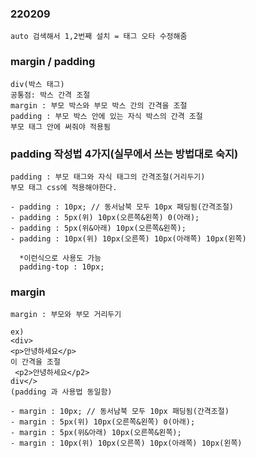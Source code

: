 ### 220209

    auto 검색해서 1,2번째 설치 = 태그 오타 수정해줌

### margin / padding

    div(박스 태그)
    공통점: 박스 간격 조절
    margin : 부모 박스와 부모 박스 간의 간격을 조절
    padding : 부모 박스 안에 있는 자식 박스의 간격 조절
    부모 태그 안에 써줘야 적용됨


### padding 작성법 4가지(실무에서 쓰는 방법대로 숙지)

    padding : 부모 태그와 자식 태그의 간격조절(거리두기)
    부모 태그 css에 적용해야한다.

    - padding : 10px; // 동서남북 모두 10px 패딩됨(간격조절)
    - padding : 5px(위) 10px(오른쪽&왼쪽) 0(아래);
    - padding : 5px(위&아래) 10px(오른쪽&왼쪽);
    - padding : 10px(위) 10px(오른쪽) 10px(아래쪽) 10px(왼쪽)

      *이런식으로 사용도 가능
      padding-top : 10px;

### margin

    margin : 부모와 부모 거리두기
    
    ex) 
    <div>
    <p>안녕하세요</p>
    이 간격을 조절
     <p2>안녕하세요</p2>
    div</>
    (padding 과 사용법 동일함)

    - margin : 10px; // 동서남북 모두 10px 패딩됨(간격조절)
    - margin : 5px(위) 10px(오른쪽&왼쪽) 0(아래);
    - margin : 5px(위&아래) 10px(오른쪽&왼쪽);
    - margin : 10px(위) 10px(오른쪽) 10px(아래쪽) 10px(왼쪽)
